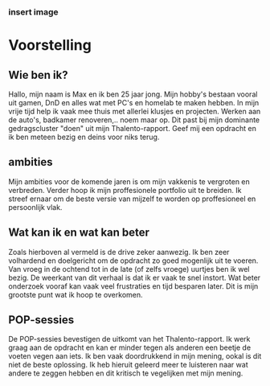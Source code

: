 ### insert image

# Voorstelling
## Wie ben ik?
Hallo, mijn naam is Max en ik ben 25 jaar jong. Mijn hobby's bestaan vooral uit gamen, DnD en alles wat met PC's en homelab te maken hebben. In mijn vrije tijd help ik vaak mee thuis met allerlei klusjes en projecten. Werken aan de auto's, badkamer renoveren,.. noem maar op. Dit past bij mijn dominante gedragscluster "doen" uit mijn Thalento-rapport. Geef mij een opdracht en ik ben meteen bezig en deins voor niks terug.

## ambities
Mijn ambities voor de komende jaren is om mijn vakkenis te vergroten en verbreden. Verder hoop ik mijn proffesionele portfolio uit te breiden. Ik streef ernaar om de beste versie van mijzelf te worden op proffesioneel en persoonlijk vlak.

## Wat kan ik en wat kan beter
Zoals hierboven al vermeld is de drive zeker aanwezig. Ik ben zeer volhardend en doelgericht om de opdracht zo goed mogenlijk uit te voeren. Van vroeg in de ochtend tot in de late (of zelfs vroege) uurtjes ben ik wel bezig. De weerkant van dit verhaal is dat ik er vaak te snel instort. Wat beter onderzoek vooraf kan vaak veel frustraties en tijd besparen later. Dit is mijn grootste punt wat ik hoop te overkomen.

## POP-sessies
De POP-sessies bevestigen de uitkomt van het Thalento-rapport. Ik werk graag aan de opdracht en kan er minder tegen als anderen een beetje de voeten vegen aan iets. Ik ben vaak doordrukkend in mijn mening, ookal is dit niet de beste oplossing. Ik heb hieruit geleerd meer te luisteren naar wat andere te zeggen hebben en dit kritisch te vegelijken met mijn mening.